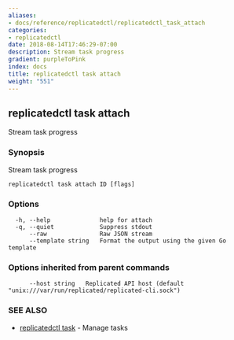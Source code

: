 ```yaml
---
aliases:
- docs/reference/replicatedctl/replicatedctl_task_attach
categories:
- replicatedctl
date: 2018-08-14T17:46:29-07:00
description: Stream task progress
gradient: purpleToPink
index: docs
title: replicatedctl task attach
weight: "551"
---
```


## replicatedctl task attach

Stream task progress

### Synopsis

Stream task progress

```
replicatedctl task attach ID [flags]
```

### Options

```
  -h, --help              help for attach
  -q, --quiet             Suppress stdout
      --raw               Raw JSON stream
      --template string   Format the output using the given Go template
```

### Options inherited from parent commands

```
      --host string   Replicated API host (default "unix:///var/run/replicated/replicated-cli.sock")
```

### SEE ALSO

* [replicatedctl task](/api/replicatedctl/replicatedctl_task/)	 - Manage tasks

